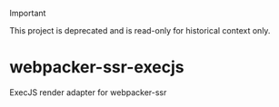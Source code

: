 > [!IMPORTANT]
>
> This project is deprecated and is read-only for historical context only.

# webpacker-ssr-execjs
ExecJS render adapter for webpacker-ssr
